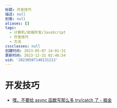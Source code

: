 ```yaml
---
标题: 开发技巧
描述: null
封面: null
aliases: []
tags:
  - 计算机/前端开发/JavaScript
  - 开发技巧
  - 方法
cssclasses: null
创建时间: 2023-05-07 14:01:31
更新时间: 2023-12-31 02:46:54
uid: '20230507140131213'
---
```


# 开发技巧

- [嘿，不要给 async 函数写那么多 try/catch 了 - 掘金](https://juejin.cn/post/6844903886898069511)

